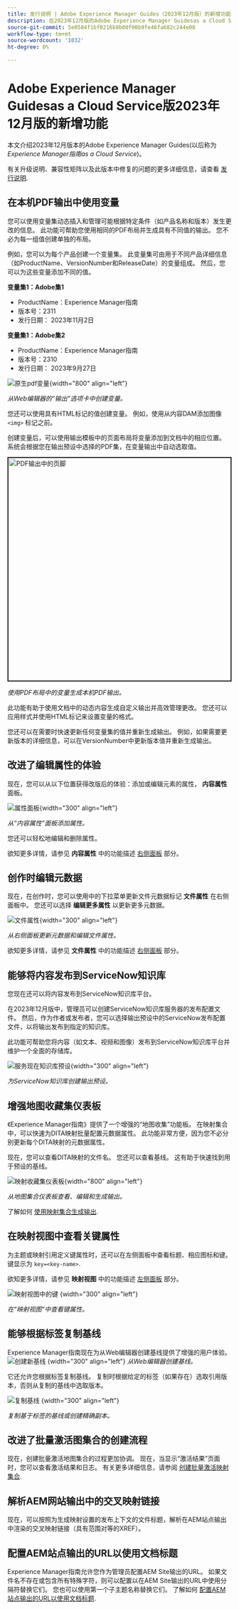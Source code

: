 ```yaml
---
title: 发行说明 | Adobe Experience Manager Guides（2023年12月版）的新增功能
description: 在2023年12月版的Adobe Experience Manager Guidesas a Cloud Service中了解新增功能和增强功能。
source-git-commit: 5e0584f1bf0216b8b00f00b9fe46fa682c244e08
workflow-type: tm+mt
source-wordcount: '1032'
ht-degree: 0%

---
```


# Adobe Experience Manager Guidesas a Cloud Service版2023年12月版的新增功能

本文介绍2023年12月版本的Adobe Experience Manager Guides(以后称为 *Experience Manager指南as a Cloud Service*)。

有关升级说明、兼容性矩阵以及此版本中修复的问题的更多详细信息，请查看 [发行说明](release-notes-2023.12.0.md).


## 在本机PDF输出中使用变量

您可以使用变量集动态插入和管理可能根据特定条件（如产品名称和版本）发生更改的信息。 此功能可帮助您使用相同的PDF布局并生成具有不同值的输出。 您不必为每一组值创建单独的布局。

例如，您可以为每个产品创建一个变量集。 此变量集可由用于不同产品详细信息（如ProductName、VersionNumber和ReleaseDate）的变量组成。 然后，您可以为这些变量添加不同的值。

**变量集1：Adobe集1**

* ProductName：Experience Manager指南
* 版本号：2311
* 发行日期： 2023年11月2日

**变量集1：Adobe集2**

* ProductName：Experience Manager指南
* 版本号：2310
* 发行日期： 2023年9月27日


![原生pdf变量](assets/native-pdf-variables.png){width="800" align="left"}

*从Web编辑器的“输出”选项卡中创建变量。*

您还可以使用具有HTML标记的值创建变量。 例如，使用从内容DAM添加图像 `<img>` 标记之前。

创建变量后，可以使用输出模板中的页面布局将变量添加到文档中的相应位置。 系统会根据您在输出预设中选择的PDF集，在变量输出中自动选取值。



<img src="./assets/native-pdf-variable-output.png" alt="PDF输出中的页脚" width="500" border="2px">

*使用PDF布局中的变量生成本机PDF输出。*

此功能有助于使用文档中的动态内容生成自定义输出并高效管理更改。 您还可以应用样式并使用HTML标记来设置变量的格式。

您还可以在需要时快速更新任何变量集的值并重新生成输出。 例如，如果需要更新版本的详细信息，可以在VersionNumber中更新版本值并重新生成输出。


## 改进了编辑属性的体验

现在，您可以从以下位置获得改版后的体验：添加或编辑元素的属性， **内容属性** 面板。

![属性面板](assets/attributes-multiple-properties.png){width="300" align="left"}

*从“内容属性”面板添加属性。*

您还可以轻松地编辑和删除属性。

欲知更多详情，请参见 **内容属性** 中的功能描述 [右侧面板](../user-guide/web-editor-features.md#id2051EB003YK) 部分。


## 创作时编辑元数据

现在，在创作时，您可以使用中的下拉菜单更新文件元数据标记 **文件属性** 在右侧面板中。 您还可以选择 **编辑更多属性** 以更新更多元数据。

![文件属性](assets/file-properties-general.png){width="300" align="left"}

*从右侧面板更新元数据和编辑文件属性。*

欲知更多详情，请参见 **文件属性** 中的功能描述 [右侧面板](../user-guide/web-editor-features.md#id2051EB003YK) 部分。

## 能够将内容发布到ServiceNow知识库

您现在还可以将内容发布到ServiceNow知识库平台。

在2023年12月版中，管理员可以创建ServiceNow知识库服务器的发布配置文件。 然后，作为作者或发布者，您可以选择输出预设中的ServiceNow发布配置文件，以将输出发布到指定的知识库。

此功能可帮助您将内容（如文本、视频和图像）发布到ServiceNow知识库平台并维护一个全面的存储库。


![服务现在知识库预设](assets/knowledgebase--output-preset.png){width="300" align="left"}

*为ServiceNow知识库创建输出预设。*


## 增强地图收藏集仪表板

《Experience Manager指南》提供了一个增强的“地图收集”功能板。 在映射集合中，可以快速为DITA映射批量配置元数据属性。 此功能非常方便，因为您不必分别更新每个DITA映射的元数据属性。

现在，您可以查看DITA映射的文件名。 您还可以查看基线。 这有助于快速找到用于预设的基线。

![映射收藏集仪表板](assets/map-collection-dashboard.png){width="800" align="left"}

*从地图集合仪表板查看、编辑和生成输出。*

了解如何 [使用映射集合生成输出](../user-guide/generate-output-use-map-collection-output-generation.md).

## 在映射视图中查看关键属性

为主题或映射引用定义键属性时，还可以在左侧面板中查看标题、相应图标和键。 键显示为 `key=<key-name>`.

欲知更多详情，请参见 **映射视图** 中的功能描述 [左侧面板](../user-guide/web-editor-features.md#id2051EA0M0HS) 部分。

![映射视图中的键](assets/view-key-title-map-view.png) {width="300" align="left"}

*在“映射视图”中查看键属性。*

## 能够根据标签复制基线

Experience Manager指南现在为从Web编辑器创建基线提供了增强的用户体验。\
![创建新基线](assets/create-new-baseline.png) {width="300" align="left"}
*从Web编辑器创建基线。*

它还允许您根据标签复制基线。 复制时根据给定的标签（如果存在）选取引用版本，否则从复制的基线中选取版本。


![复制基线 ](assets/duplicate-baseline.png) {width="300" align="left"}

*复制基于标签的基线或创建精确副本。*

## 改进了批量激活图集合的创建流程

现在，创建批量激活地图集合的过程更加协调。 现在，当显示“激活结果”页面时，您可以查看激活结果和日志。
有关更多详细信息，请参阅 [创建批量激活映射集合](../user-guide/conf-bulk-activation-create-map-collection.md).



## 解析AEM网站输出中的交叉映射链接

现在，可以按照为生成映射设置的发布上下文的文件标题，解析在AEM站点输出中渲染的交叉映射链接（具有范围对等的XREF）。


## 配置AEM站点输出的URL以使用文档标题

Experience Manager指南允许您作为管理员配置AEM Site输出的URL。 如果文件名不存在或包含所有特殊字符，则可以配置以在AEM Site输出的URL中使用分隔符替换它们。 您也可以使用第一个子主题名称替换它们。 了解如何 [配置AEM站点输出的URL以使用文档标题](../cs-install-guide/conf-output-generation.md#configure-the-url-of-the-aem-site-output-to-use-the-document-title).

